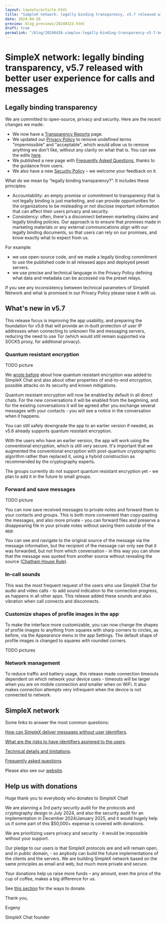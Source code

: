 ```yaml
---
layout: layouts/article.html
title: "SimpleX network: legally binding transparency, v5.7 released with better user experience for calls and messages"
date: 2024-04-26
preview: blog_previews/20240323.html
draft: true
permalink: "/blog/20240426-simplex-legally-binding-transparency-v5-7-better-user-experience.html"
---
```


# SimpleX network: legally binding transparency, v5.7 released with better user experience for calls and messages

## Legally binding transparency 

We are committed to open-source, privacy and security. Here are the recent changes we made:

- We now have a [Transparency Reports](https://simplex.chat/transparency/) page.
- We updated our [Privacy Policy](https://github.com/simplex-chat/simplex-chat/blob/stable/PRIVACY.md) to remove undefined terms "impermissible" and "acceptable", which would allow us to remove anything we don't like, without any clarity on what that is. You can see the edits [here](https://github.com/simplex-chat/simplex-chat/pull/4076/files).
- We published a new page with [Frequently Asked Questions](https://simplex.chat/faq/), thanks to the guidance from users.
- We also have a new [Security Policy](https://simplex.chat/security/) – we welcome your feedback on it.

What do we mean by “legally binding transparency?”. It includes these principles:
- Accountability: an empty promise or commitment to transparency that is not legally binding is just marketing, and can provide opportunities for the organizations to be misleading or not disclose important information that can affect their users privacy and security.
- Consistency: often, there's a disconnect between marketing claims and legally binding policies. Our approach is to ensure that promises made in marketing materials or any external communications align with our legally binding documents, so that users can rely on our promises, and know exactly what to expect from us. 

For example:
- we use open-source code, and we made a legally binding commitment to use the published code in all released apps and deployed preset servers.
- we use precise and technical language in the Privacy Policy defining what data and metadata can be accessed via the preset relays.

If you see any inconsistency between technical parameters of SimpleX Network and what is promised in our Privacy Policy please raise it with us.

## What's new in v5.7

This release focus is improving the app usability, and preparing the foundation for v5.8 that will provide an in-built protection of user IP addresses when connecting to unknown file and messaging servers, reducing the need to use Tor (which would still remain supported via SOCKS proxy, for additional privacy).

### Quantum resistant encryption

TODO picture

We [wrote before](./20240314-simplex-chat-v5-6-quantum-resistance-signal-double-ratchet-algorithm.md) about how quantum resistant encryption was added to SimpleX Chat and also about other properties of end-to-end encryption, possible attacks on its security and known mitigations.

Quantum resistant encryption will now be enabled by default in all direct chats. For the new conversations it will be enabled from the beginning, and for the existing conversations it will be agreed after you exchange several messages with your contacts - you will see a notice in the conversation when it happens.

You can still safely downgrade the app to an earlier version if needed, as v5.6 already supports quantum resistant encryption.

With the users who have an earlier version, the app will work using the conventional encryption, which is still very secure. It's important that we augmented the conventional encryption with post-quantum cryptographic algorithm rather than replaced it, using a hybrid construction as recommended by the cryptography experts.

The groups currently do not support quantum resistant encryption yet - we plan to add it in the future to small groups.

### Forward and save messages

TODO picture

You can now save received messages to private notes and forward them to your contacts and groups. This is both more convenient than copy-pasting the messages, and also more private - you can forward files and preserve a disappearing file in your private notes without saving them outside of the app.

You can see and navigate to the original source of the message via the message information, but the recipient of the message can only see that it was forwarded, but not from which conversation - in this way you can show that the message was quoted from another source without revealing the source ([Chatham House Rule](https://en.wikipedia.org/wiki/Chatham_House_rule)).

### In-call sounds

This was the most frequent request of the users who use SimpleX Chat for audio and video calls - to add sound indication to the connection progress, as happens in all other apps. This release added these sounds and also vibration when call connects and disconnects.

### Customize shapes of profile images in the app

To make the interface more customizable, you can now change the shapes of profile images to anything from squares with sharp corners to circles, as before, via the Appearance menu in the app Settings. The default shape of profile images is changed to squares with rounded corners.

TODO pictures

### Network management

To reduce traffic and battery usage, this release made connection timeouts dependent on which network your device uses - timeouts will be larger when you are on mobile connection and smaller when on WiFi. It also makes connection attempts very infrequent when the device is not connected to network.

## SimpleX network

Some links to answer the most common questions:

[How can SimpleX deliver messages without user identifiers](./20220511-simplex-chat-v2-images-files.md#the-first-messaging-platform-without-user-identifiers).

[What are the risks to have identifiers assigned to the users](./20220711-simplex-chat-v3-released-ios-notifications-audio-video-calls-database-export-import-protocol-improvements.md#why-having-users-identifiers-is-bad-for-the-users).

[Technical details and limitations](https://github.com/simplex-chat/simplex-chat#privacy-technical-details-and-limitations).

[Frequently asked questions](../docs/FAQ.md).

Please also see our [website](https://simplex.chat).

## Help us with donations

Huge thank you to everybody who donates to SimpleX Chat!

We are planning a 3rd party security audit for the protocols and cryptography design in July 2024, and also the security audit for an implementation in December 2024/January 2025, and it would hugely help us if some part of this $50,000+ expense is covered with donations.

We are prioritizing users privacy and security - it would be impossible without your support.

Our pledge to our users is that SimpleX protocols are and will remain open, and in public domain, - so anybody can build the future implementations of the clients and the servers. We are building SimpleX network based on the same principles as email and web, but much more private and secure.

Your donations help us raise more funds – any amount, even the price of the cup of coffee, makes a big difference for us.

See [this section](https://github.com/simplex-chat/simplex-chat/tree/master#help-us-with-donations) for the ways to donate.

Thank you,

Evgeny

SimpleX Chat founder
